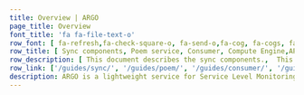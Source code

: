 ```yaml
---
title: Overview | ARGO
page_title: Overview
font_title: 'fa fa-file-text-o'
row_font: [ fa-refresh,fa-check-square-o, fa-send-o,fa-cog, fa-cogs, fa-connectdevelop]
row_title: [ Sync components, Poem service, Consumer, Compute Engine,API,Web UI]
row_description: [ This document describes the sync components.,  This document describes the POEM service for ARGO framework.,Data is collected using an ActiveMQ message broker network. ,This document describes the Compute service,This document describes the API service, using the HTTP application protocol., This document describes the Web UI installation and configuration process.]
row_link: ['/guides/sync/', '/guides/poem/', '/guides/consumer/', '/guides/compute/', '/guides/api/','/guides/webui/']
description: ARGO is a lightweight service for Service Level Monitoring designed for medium and large sized Research Infrastructures. The ARGO software stack is comprised of the following components (products)
---
```

